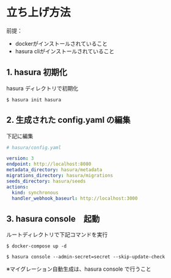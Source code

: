 # 立ち上げ方法
前提：
- dockerがインストールされていること
- hasura cliがインストールされていること

## 1. hasura 初期化
hasura ディレクトリで初期化
```
$ hasura init hasura
```

## 2. 生成された config.yaml の編集
下記に編集
```yaml
# hasura/config.yaml

version: 3
endpoint: http://localhost:8080
metadata_directory: hasura/metadata
migrations_directory: hasura/migrations
seeds_directory: hasura/seeds
actions:
  kind: synchronous
  handler_webhook_baseurl: http://localhost:3000
```

## 3. hasura console　起動
ルートディレクトリで下記コマンドを実行
```
$ docker-compose up -d

$ hasura console --admin-secret=secret --skip-update-check
```

※マイグレーション自動生成は、hasura console で行うこと
